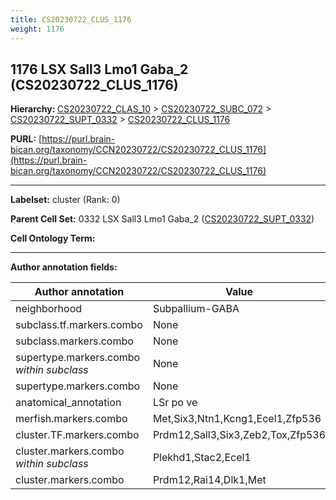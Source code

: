 ```yaml
---
title: CS20230722_CLUS_1176
weight: 1176
---
```

## 1176 LSX Sall3 Lmo1 Gaba_2 (CS20230722_CLUS_1176)
<b>Hierarchy: </b>
[CS20230722_CLAS_10](../CS20230722_CLAS_10) >
[CS20230722_SUBC_072](../CS20230722_SUBC_072) >
[CS20230722_SUPT_0332](../CS20230722_SUPT_0332) >
[CS20230722_CLUS_1176](../CS20230722_CLUS_1176)

**PURL:** [https://purl.brain-bican.org/taxonomy/CCN20230722/CS20230722_CLUS_1176](https://purl.brain-bican.org/taxonomy/CCN20230722/CS20230722_CLUS_1176)

---


**Labelset:** cluster (Rank: 0)

**Parent Cell Set:** 0332 LSX Sall3 Lmo1 Gaba_2 ([CS20230722_SUPT_0332](../CS20230722_SUPT_0332))



**Cell Ontology Term:** 

[MARKER GENES.]: #


---

[TRANSFERRED ANNOTATIONS.]: #


[AUTHOR ANNOTATION FIELDS.]: #


**Author annotation fields:**

| Author annotation | Value |
|-------------------|-------|
|neighborhood|Subpallium-GABA|
|subclass.tf.markers.combo|None|
|subclass.markers.combo|None|
|supertype.markers.combo _within subclass_|None|
|supertype.markers.combo|None|
|anatomical_annotation|LSr po ve|
|merfish.markers.combo|Met,Six3,Ntn1,Kcng1,Ecel1,Zfp536|
|cluster.TF.markers.combo|Prdm12,Sall3,Six3,Zeb2,Tox,Zfp536|
|cluster.markers.combo _within subclass_|Plekhd1,Stac2,Ecel1|
|cluster.markers.combo|Prdm12,Rai14,Dlk1,Met|
